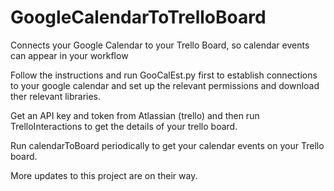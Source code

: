 # GoogleCalendarToTrelloBoard
Connects your Google Calendar to your Trello Board, so calendar events can appear in your workflow

Follow the instructions and run GooCalEst.py first to establish connections to your google calendar and 
set up the relevant permissions and download ther relevant libraries.  

Get an API key and token from Atlassian (trello) and then run TrelloInteractions to get the details of 
your trello board.  

Run calendarToBoard periodically to get your calendar events on your Trello board.  

More updates to this project are on their way.  
